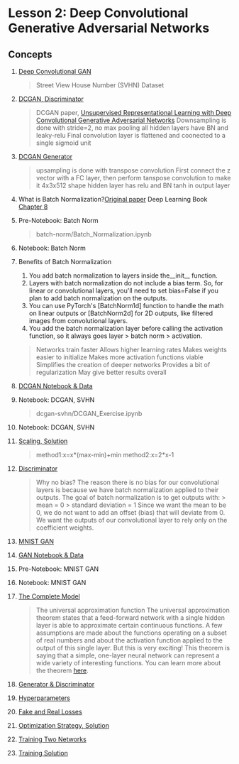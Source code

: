 # Lesson 2: Deep Convolutional Generative Adversarial Networks

## Concepts

1. [Deep Convolutional GAN](https://www.youtube.com/watch?time_continue=13&v=s_ZdpYxPayM)
	> Street View House Number (SVHN) Dataset
1. [DCGAN, Discriminator](https://www.youtube.com/watch?time_continue=23&v=5qVHECEB6H0)
	>DCGAN paper, [Unsupervised Representational Learning with Deep Convolutional Generative Adversarial Networks](https://arxiv.org/pdf/1511.06434.pdf)
	> Downsampling is done with stride=2, no max pooling
	> all hidden layers have BN and leaky-relu
	> Final convolution layer is flattened and coonected to a single sigmoid unit
1. [DCGAN Generator](https://www.youtube.com/watch?time_continue=3&v=2Nhg5VxbAdo)
	> upsampling is done with transpose convolution
	> First connect the z vector with a FC layer, then  perform tanspose convolution to make it 4x3x512 shape
	> hidden layer has relu and BN
	> tanh in output layer
1. What is Batch Normalization?[Original paper](https://arxiv.org/pdf/1502.03167.pdf) Deep Learning Book [Chapter 8](http://www.deeplearningbook.org/contents/optimization.html)
	
1. Pre-Notebook: Batch Norm
	> batch-norm/Batch_Normalization.ipynb
1. Notebook: Batch Norm
1. Benefits of Batch Normalization
	1. You add batch normalization to layers inside the__init__ function.
	1. Layers with batch normalization do not include a bias term. So, for linear or convolutional layers, you'll need to set bias=False if you plan to add batch normalization on the outputs.
	1. You can use PyTorch's [BatchNorm1d] function to handle the math on linear outputs or [BatchNorm2d] for 2D outputs, like filtered images from convolutional layers.
	1. You add the batch normalization layer before calling the activation function, so it always goes layer > batch norm > activation.
	> Networks train faster 
	> Allows higher learning rates 
	> Makes weights easier to initialize
	> Makes more activation functions viable 
	> Simplifies the creation of deeper networks 
	> Provides a bit of regularization
	> May give better results overall 
1. [DCGAN Notebook & Data](https://www.youtube.com/watch?time_continue=12&v=4_OnTTDSFPo)
1. Notebook: DCGAN, SVHN
	> dcgan-svhn/DCGAN_Exercise.ipynb
1. Notebook: DCGAN, SVHN
1. [Scaling, Solution](https://www.youtube.com/watch?v=Aqru1dIMLzU)
	> method1:x=x*(max-min)+min
	> method2:x=2*x-1
1. [Discriminator](https://www.youtube.com/watch?time_continue=8&v=bBE-f30JT5I)
	> Why no bias?
	> The reason there is no bias for our convolutional layers is because we have batch normalization applied to their outputs. The goal of batch normalization is to get outputs with:
		> mean = 0
		> standard deviation = 1
	>Since we want the mean to be 0, we do not want to add an offset (bias) that will deviate from 0. We want the outputs of our convolutional layer to rely only on the coefficient weights.
1. [MNIST GAN](https://www.youtube.com/watch?v=g2CDYdc18Jg)
1. [GAN Notebook & Data](https://www.youtube.com/watch?time_continue=1&v=z7WnnnYyFo4)
1. Pre-Notebook: MNIST GAN
1. Notebook: MNIST GAN
1. [The Complete Model](https://www.youtube.com/watch?time_continue=1&v=_6i1LjuPddg)
	> The universal approximation function
The universal approximation theorem states that a feed-forward network with a single hidden layer is able to approximate certain continuous functions. A few assumptions are made about the functions operating on a subset of real numbers and about the activation function applied to the output of this single layer. But this is very exciting! This theorem is saying that a simple, one-layer neural network can represent a wide variety of interesting functions. You can learn more about the theorem [here](https://en.wikipedia.org/wiki/Universal_approximation_theorem).
1. [Generator & Discriminator](https://www.youtube.com/watch?v=luR_wKhtIG8)
1. [Hyperparameters](https://www.youtube.com/watch?time_continue=9&v=u8ntGzeK9Lw)
1. [Fake and Real Losses](https://www.youtube.com/watch?time_continue=1&v=andSglxiuik)
1. [Optimization Strategy, Solution](https://www.youtube.com/watch?time_continue=1&v=m5_f084E09A)
1. [Training Two Networks](https://www.youtube.com/watch?time_continue=2&v=pPdyFMnxNkA)
1. [Training Solution](https://www.youtube.com/watch?time_continue=8&v=uRNfacJ90bI)

	